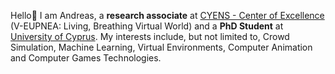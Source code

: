 Hello👋 I am Andreas, a <b>research associate</b> at <a href="https://www.cyens.org.cy/en-gb/" target="_blank">CYENS - Center of Excellence</a> (V-EUPNEA: Living, Breathing Virtual World) and a <b>PhD Student</b> at <a href="https://www.cs.ucy.ac.cy/" target="_blank">University of Cyprus</a>.
My interests include, but not limited to, Crowd Simulation, Machine Learning, Virtual Environments, Computer Animation and Computer Games Technologies.

<!--
**apanay20/apanay20** is a ✨ _special_ ✨ repository because its `README.md` (this file) appears on your GitHub profile.
-->
